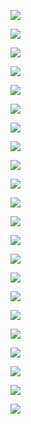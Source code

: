 
![](1_1_Widgets_DearWidgets.PNG)  

![](1_2_Widgets_Curve.PNG)  

![](1_4_Widgets_Surfing.PNG)  

![](1_5_FileBrowser.PNG)  

![](1_8_Knobs.PNG)  

![](1_Widgets_Sliders.PNG)  

![](1_Widgets_Sliders2.PNG)  

![](2_1_2_Layout_Basic.PNG)  

![](2_1_Layout_Basic.PNG)  

![](2_2_Layout_Docking.PNG)  

![](2_4_Layout_ThemeEditor.PNG)  

![](2_WindowsSpecial.PNG)  

![](3_0_Layout_Docking3.PNG)  

![](3_1_Layout_ImTools1.PNG)  

![](4_0_0_Layout_TypesEngine.PNG)  

![](4_0_1_Layout_TypesEngine.PNG)  

![](4_1_ImSequencer.PNG)  

![](5_1_ImNodes_Nelarius.PNG)  

![](5_4_ImNodes_rokups.PNG)  

![](5_5_2_ImNodes_thedmd-PatchBay.PNG)  

![](5_5_ImNodes_thedmd.PNG)  

![](6_7_DaanMosaic3.PNG)  